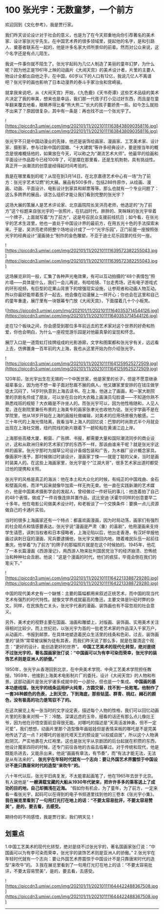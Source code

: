 # 100 张光宇：无数童梦，一个前方

欢迎回到《文化参考》，我是贾行家。

我们昨天谈论设计对于社会的意义，也是为了在今天郑重地向你引荐著名的美术家、设计家张光宇先生。在中国艺术界的很多领域里，提起他的名字，是和引路人、奠基者联系在一起的，他是许多名家大师所景仰的前辈。然而对公众来说，这个名字还是有点儿陌生。

我说一件事你就不陌生了。张光宇起码为几亿人制造了美丽的童年幻梦，为什么呢？因为他正是1961年上映的动画片《大闹天宫》的美术设计者，片里的主要人物设计全都出自他之手。在中国，60岁以下的人口有12亿，我说几亿人不离谱吧？张光宇的画也影响了日本动漫界的泰斗手冢治虫和宫崎骏。

就拿我来说吧，从《大闹天宫》开始，《九色鹿》《天书奇谭》这些艺术品级的美术片决定了我的审美，想来也是幸运，我们那一代孩子打小见过好东西，而且是在童年翻来覆去地看，眼睛养得比看“熊大熊二”长大的孩子要娇贵一些。如今怎么就拍不出来了？原因很复杂，其中有一条是：再也找不出一个张光宇了。

![https://piccdn3.umiwi.com/img/202101/11/202101111638438090358116.jpg](https://piccdn3.umiwi.com/img/202101/11/202101111638438090358116.jpg)

张光宇不只是中国动漫业的先锋，他还是装饰绘画家、漫画家、工艺美术家、设计家、摄影家，参与过新中国的国徽、“十大建筑”等许多经典设计，要是按当年的概念是很难概括他的，如果放在今天，可以称之为“潮流艺术大师”。他最早的绘画和平面设计作品距今已经100年了，可是摆在那里看，还是生机勃勃，具有挑战性。真正开一派潮流的创意是经得起时间考验的。

我是在哪里看到的呢？从现在到3月14日，在北京嘉德艺术中心有一场“为了前方：张光宇艺术12燃”的大展。展品有500多件，包括288件原作，从绘画、漫画、动画、平面设计、电影设计到家具和邮票等等。那么也就有一个专业问题了：这么多跨界的展品，该怎么组织才能让我们看到完整的张光宇？

这场大展的策展人是艺术评论家、北京画院院长吴洪亮老师，他选定的“为了前方”这个标题来自张光宇的一张照片，在抗战时代，胖胖的、笑眯眯的张光宇举着一个牌子，上面就写着“为了前方”，这是号召民众支援前线抗日；如今看，在张光宇的艺术生涯里，他也一直处于中国设计界的最前方，在用五光十色的手法探索未来。于是，吴洪亮老师把整个场地设计成了一个“光宇乐园”，正门前是一座按照张光宇的经典设计“漫画骑士”制作的金色雕塑，不亚于迪士尼乐园里的任何一座。

![https://piccdn3.umiwi.com/img/202101/11/202101111639572382255043.jpg](https://piccdn3.umiwi.com/img/202101/11/202101111639572382255043.jpg)

这场展览非同一般，汇集了各种声光电效果，有可以互动拍摄的“48个表情包”照片墙——具体是什么，我们一会儿再说，有哈哈镜、T台走秀场，还有电子游戏式的环形视频，有巨型的花果山背景下的增强现实设施，让参观者和动画人物互动。所以你最好能带着孩子一起去，他会像在动漫展上一样开心；你也会在这里和自己的童年重逢，展厅里有一块银幕专门放《大闹天宫》，下面摆着几十个小板凳。

![https://piccdn3.umiwi.com/img/202101/11/202101111640353714544126.jpg](https://piccdn3.umiwi.com/img/202101/11/202101111640353714544126.jpg)

走在12个板块之间，你会感受到那位多年前远去的艺术家对这个世界的好奇和热爱，你也会明白，为什么一座视觉游乐园是对他最真挚的呈现和怀念。

展厅入口是一道霓虹灯挂牌组成的光影游廊，文字和图案都和张光宇有关，远远看上去，仿佛置身一百年前的大上海，我也从这里开始为你介绍张光宇。

![https://piccdn3.umiwi.com/img/202101/11/202101111641259525272509.jpg](https://piccdn3.umiwi.com/img/202101/11/202101111641259525272509.jpg)

120年前，张光宇出生在无锡的一个中医世家，他是家里的长子，但是不愿意继承祖辈事业，因为他不想一辈子面对愁眉不展的病人，他又嫌家里安排的在钱庄做学徒太沉闷了，14岁时执意到上海去读书。在上海，他迷上了画画，和一家大剧院里的京剧名伶成了朋友，可以坐在后台的大衣箱上画演员勾脸谱——不知道你熟不熟悉戏班的规矩？大衣箱是不许坐人的。而张光宇可以，因为他性格随和，人见人爱。连在剧院里兼任布景的上海美专的画家张聿光也收他为徒。张光宇学画不是在学院里，他从18岁开始在上海的画报社做编辑，对美术的应用场景极为敏感。二三十年代的上海光怪陆离，我看当年上海人的回忆说：巴黎的时尚款式半个月就会出现在上海社交圈，纽约院线的新片跟着下一趟轮船在黄浦江边上岸。

上海那些高楼大厦、橱窗、广告牌、书报，都需要大量和国际潮流同步的商业设计，这和从欧洲归来的艺术家们学的东西不一样，那该由谁来干呢？就是张光宇这样的画家。张光宇那时为烟草公司设计香烟包装和广告，为木器厂设计概念家具。像画家叶浅予，那时候做过时装设计，漫画家丁悚——就是丁聪的父亲，当时是画时装美人的。在这些上海画家里，张光宇是个“江湖大哥”，很多艺术家出道时都受过他的提携和关照。

张光宇的风格是真正的海派：他在本土和大众化的时候，有纯正的中国戏曲、金石和壁画风格，而洋气起来就像毕加索一样无拘无束。他一直在实践新潮的艺术媒介，他是中国美术摄影学会的发起人，曾经做过一件好玩的事儿：他连着拍了自己的48个表情，做成了一件肖像连排并置作品，这比安迪·沃霍尔同样的创意要早二十多年。他在电影公司做美术设计时，和老板谈了一个交换条件：要换一点儿资源做自己的卡通片实验。

当时的很多上海画家还有一个特点：都喜欢画漫画，因为时局动荡，画家们有强烈的社会观点和情感要表达。张光宇说“漫画是严肃（重）的喜剧”，他用漫画来支持学生请愿，讽刺当权者和日本侵略者，上海沦陷以后，他出走香港，有汉奸举报他画过讽刺日寇的漫画，宪兵要逮捕他，张光宇又撤回内地，随着难民队伍一起前往重庆。他举着“为了前方”的牌子的那幅照片就是在这个时候拍的。1945年，他花了一本长篇漫画《西游漫记》，用西游人物来批判国民党治下的经济崩溃、恐怖统治和种种社会丑剧。他说：“这是个漫画的时代，他们的疯狂，毕竟会倒在我们的笔尖下。”

![https://piccdn3.umiwi.com/img/202101/11/202101111642213388729280.jpg](https://piccdn3.umiwi.com/img/202101/11/202101111642213388729280.jpg)

中国的现代美术史有一个缺憾：主要的篇幅都用来叙述正统艺术，而中国的现当代艺术有强烈的时代特性。就像文学界成就最高的鲁迅，主要文体是针砭时弊的杂文。同样，在民族危亡关头，张光宇代表的漫画、装饰画也有不容忽视的社会意义。

另外，美术史的视野主要在国画、油画和雕塑上，对版画、装饰画、实用美术关注得相对比较少。而上世纪初，以张光宇为首的一批老艺术家的作品深入千家万户，从动画片、书报到邮票，在具体地塑造着民众生活里的线条和色彩。过去，装饰画里的“装饰”常常被误解为徒有其表，而我们昨天说了那么多，就是在厘清这个观念：“更好的设计，能创造更好的世界”。 **中国工艺美术的现代化转型，绝对是绕不过张光宇的，著名国画家张仃说：“中国画可以为有李可染而荣幸，张光宇的装饰艺术则是亚洲人的骄傲。”**

1950年，张光宇从香港回到北京，在中央美术学院、中央工艺美术学院担任教授。1959年，他接到上海美术电影制片厂的委托，设计《大闹天宫》的人物和布景。这部动画片是张光宇诸多成就中的一小部分，但也是一个集成。 **中国画的基本功是线描，张光宇的线条运用炉火纯青，方圆交替，找不到一处败笔。他制作了一套36种颜色的色表，上到天空，下到海底，那些钴蓝、群青、桃红、赭石的颜色，没有极高的功力是驾驭不了的。**

在这次展览上有一张当时的文字设定表，描述每个人物的性格，我们可以回忆动画片里的形象来对照一下：冷酷、深谋远虑的玉帝，细看的话还有那么点儿像灶王爷，因为他在孙悟空面前显得很无能。对哪吒的描述是“天真活泼神勇，但不一定可爱”，我们想想，动画片里那个造型像年画娃娃但是表情呆板的哪吒是不是完美地传达了这一点？对哪吒的爸爸托塔天王的预设是“以权威自居”，所以这个人物满脸阴沉，严实地裹在大红袍里。这也是张光宇从京剧团的后台起就在积攒的东西，他设计魔家四将的时候，还专门前往各地的古庙去临摹过。对于传统和现代，他是既能杀进去，又能杀出来，他说“画画有章法，有节奏”，而“有法才能无法，无法是从有法来的”。 **张光宇在年轻时代就有一个志向：要让外国艺术界震惊于中国设计不是只靠唐宋时代的造型“来吹牛”的。**

六十年代以后，张光宇旧病复发，不太能拿起画笔了，他在1965年去世于北京。有人说他是“ **一艘满载宝藏的大船从1930年代驶来，把许许多多的乘客送上了成功的目的地，自己却搁浅在近海。** ”假如你有机会，为了童年，为了前方，一定来看一看张光宇，起码可以在得到的电子书频道里找到他的三卷本《张光宇小集》。 **我在展览里看到了一句用灯光打在地上的话：“不要太容易批评，不要太容易赞美”，是的，要去看，去感受。**

期待你的不同感悟，我是贾行家，我们明天见！

## 划重点

1.中国工艺美术的现代化转型，绝对是绕不过张光宇的，著名国画家张仃说：“中国画可以为有李可染而荣幸，张光宇的装饰艺术则是亚洲人的骄傲。”
2.张光宇在年轻时代就有一个志向：要让外国艺术界震惊于中国设计不是只靠唐宋时代的造型“来吹牛”的。
3.我在展览里看到了一句用灯光打在地上的话：“不要太容易批评，不要太容易赞美”，是的，要去看，去感受。

![https://piccdn3.umiwi.com/img/202101/11/202101111644422488367508.jpg](https://piccdn3.umiwi.com/img/202101/11/202101111644422488367508.jpg)

---
